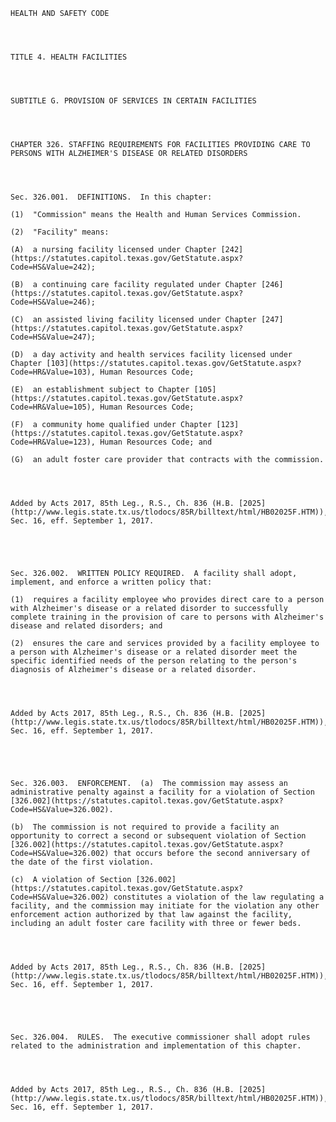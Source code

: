 ﻿
    
    
    	
    					
    
    
    HEALTH AND SAFETY CODE
    
      
    
    
    TITLE 4. HEALTH FACILITIES
    
      
    
    
    SUBTITLE G. PROVISION OF SERVICES IN CERTAIN FACILITIES
    
      
    
    
    CHAPTER 326. STAFFING REQUIREMENTS FOR FACILITIES PROVIDING CARE TO PERSONS WITH ALZHEIMER'S DISEASE OR RELATED DISORDERS
    
      
    
    
    Sec. 326.001.  DEFINITIONS.  In this chapter:
    
    (1)  "Commission" means the Health and Human Services Commission.
    
    (2)  "Facility" means:
    
    (A)  a nursing facility licensed under Chapter [242](https://statutes.capitol.texas.gov/GetStatute.aspx?Code=HS&Value=242);
    
    (B)  a continuing care facility regulated under Chapter [246](https://statutes.capitol.texas.gov/GetStatute.aspx?Code=HS&Value=246);
    
    (C)  an assisted living facility licensed under Chapter [247](https://statutes.capitol.texas.gov/GetStatute.aspx?Code=HS&Value=247);
    
    (D)  a day activity and health services facility licensed under Chapter [103](https://statutes.capitol.texas.gov/GetStatute.aspx?Code=HR&Value=103), Human Resources Code; 
    
    (E)  an establishment subject to Chapter [105](https://statutes.capitol.texas.gov/GetStatute.aspx?Code=HR&Value=105), Human Resources Code;
    
    (F)  a community home qualified under Chapter [123](https://statutes.capitol.texas.gov/GetStatute.aspx?Code=HR&Value=123), Human Resources Code; and
    
    (G)  an adult foster care provider that contracts with the commission.
    
    
    
    
    Added by Acts 2017, 85th Leg., R.S., Ch. 836 (H.B. [2025](http://www.legis.state.tx.us/tlodocs/85R/billtext/html/HB02025F.HTM)), Sec. 16, eff. September 1, 2017.
    
    
    
    
    
    Sec. 326.002.  WRITTEN POLICY REQUIRED.  A facility shall adopt, implement, and enforce a written policy that:
    
    (1)  requires a facility employee who provides direct care to a person with Alzheimer's disease or a related disorder to successfully complete training in the provision of care to persons with Alzheimer's disease and related disorders; and
    
    (2)  ensures the care and services provided by a facility employee to a person with Alzheimer's disease or a related disorder meet the specific identified needs of the person relating to the person's diagnosis of Alzheimer's disease or a related disorder.
    
    
    
    
    Added by Acts 2017, 85th Leg., R.S., Ch. 836 (H.B. [2025](http://www.legis.state.tx.us/tlodocs/85R/billtext/html/HB02025F.HTM)), Sec. 16, eff. September 1, 2017.
    
    
    
    
    
    Sec. 326.003.  ENFORCEMENT.  (a)  The commission may assess an administrative penalty against a facility for a violation of Section [326.002](https://statutes.capitol.texas.gov/GetStatute.aspx?Code=HS&Value=326.002). 
    
    (b)  The commission is not required to provide a facility an opportunity to correct a second or subsequent violation of Section [326.002](https://statutes.capitol.texas.gov/GetStatute.aspx?Code=HS&Value=326.002) that occurs before the second anniversary of the date of the first violation.
    
    (c)  A violation of Section [326.002](https://statutes.capitol.texas.gov/GetStatute.aspx?Code=HS&Value=326.002) constitutes a violation of the law regulating a facility, and the commission may initiate for the violation any other enforcement action authorized by that law against the facility, including an adult foster care facility with three or fewer beds.
    
    
    
    
    Added by Acts 2017, 85th Leg., R.S., Ch. 836 (H.B. [2025](http://www.legis.state.tx.us/tlodocs/85R/billtext/html/HB02025F.HTM)), Sec. 16, eff. September 1, 2017.
    
    
    
    
    
    Sec. 326.004.  RULES.  The executive commissioner shall adopt rules related to the administration and implementation of this chapter.
    
    
    
    
    Added by Acts 2017, 85th Leg., R.S., Ch. 836 (H.B. [2025](http://www.legis.state.tx.us/tlodocs/85R/billtext/html/HB02025F.HTM)), Sec. 16, eff. September 1, 2017.
    
    
    
    
    				
